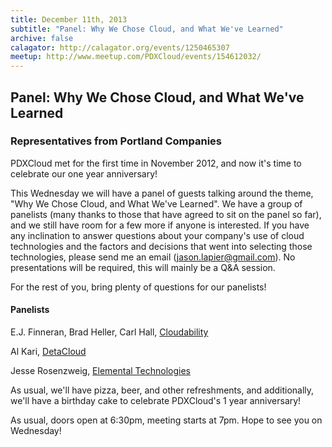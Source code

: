 ```yaml
---
title: December 11th, 2013
subtitle: "Panel: Why We Chose Cloud, and What We've Learned"
archive: false
calagator: http://calagator.org/events/1250465307
meetup: http://www.meetup.com/PDXCloud/events/154612032/
---
```


## Panel: Why We Chose Cloud, and What We've Learned
### Representatives from Portland Companies

PDXCloud met for the first time in November 2012, and now it's time to celebrate our one year anniversary!

This Wednesday we will have a panel of guests talking around the theme, "Why We Chose Cloud, and What We've Learned". We have a group of panelists (many thanks to those that have agreed to sit on the panel so far), and we still have room for a few more if anyone is interested. If you have any inclination to answer questions about your company's use of cloud technologies and the factors and decisions that went into selecting those technologies, please send me an email (jason.lapier@gmail.com). No presentations will be required, this will mainly be a Q&A session.

For the rest of you, bring plenty of questions for our panelists!

#### Panelists

E.J. Finneran, Brad Heller, Carl Hall, [Cloudability](https://cloudability.com/)

Al Kari, [DetaCloud](http://www.detacloud.com/)

Jesse Rosenzweig, [Elemental Technologies](http://elementaltechnologies.com)

As usual, we'll have pizza, beer, and other refreshments, and additionally, we'll have a birthday cake to celebrate PDXCloud's 1 year anniversary!

As usual, doors open at 6:30pm, meeting starts at 7pm. Hope to see you on Wednesday!
